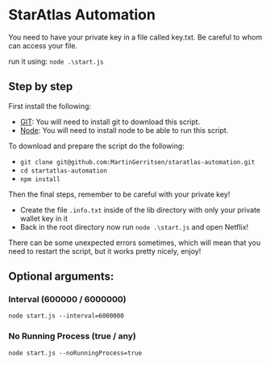 # StarAtlas Automation

You need to have your private key in a file called key.txt.
Be careful to whom can access your file.

run it using:
`node .\start.js`

## Step by step
First install the following:
 - [GIT](https://git-scm.com/downloads): You will need to install git to download this script. 
 - [Node](https://nodejs.org/en/download/): You will need to install node to be able to run this script.

To download and prepare the script do the following:
 - `git clone git@github.com:MartinGerritsen/staratlas-automation.git`
 - `cd startatlas-automation`
 - `npm install`

Then the final steps, remember to be careful with your private key!
 - Create the file `.info.txt` inside of the lib directory with only your private wallet key in it
 - Back in the root directory now run `node .\start.js` and open Netflix!

There can be some unexpected errors sometimes, which will mean that you need to restart the script, but it works pretty nicely, enjoy!

## Optional arguments:

### Interval (600000 / 6000000)

`node start.js --interval=6000000`

### No Running Process (true / any)

`node start.js --noRunningProcess=true`
